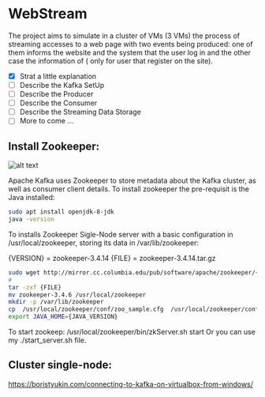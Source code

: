 # WebStream

The project aims to simulate in a cluster of VMs (3 VMs) the process of streaming accesses to a web page with two events being produced: one of them informs the website and the system that the user log in and the other case the information of ( only for user that register on the site).


- [x] Strat a little explanation
- [ ] Describe the Kafka SetUp
- [ ] Describe the Producer 
- [ ] Describe the Consumer
- [ ] Describe the Streaming Data Storage 
- [ ] More to come ...

## Install Zookeeper:
![alt text](https://zookeeper.apache.org/images/zookeeper_small.gif "ZooKeeper")


Apache Kafka uses Zookeeper to store metadata about the Kafka cluster, as well as
consumer client details. To install zookeeper the pre-requisit is the Java installed:

```bash
sudo apt install openjdk-8-jdk
java -version
```

To installs Zookeeper Sigle-Node server with a basic configuration in /usr/local/zookeeper, storing its data in /var/lib/zookeeper:

{VERSION} = zookeeper-3.4.14
{FILE} = zookeeper-3.4.14.tar.gz

```bash
sudo wget http://mirror.cc.columbia.edu/pub/software/apache/zookeeper/{VERSION}/{FILE}
#
tar -zxf {FILE}
mv zookeeper-3.4.6 /usr/local/zookeeper
mkdir -p /var/lib/zookeeper
cp  /usr/local/zookeeper/conf/zoo_sample.cfg  /usr/local/zookeeper/conf/zoo.cfg 
export JAVA_HOME={JAVA_VERSION}
```

To start zookeep: /usr/local/zookeeper/bin/zkServer.sh start
Or you can use my ./start_server.sh file.

## Cluster single-node:

 https://boristyukin.com/connecting-to-kafka-on-virtualbox-from-windows/